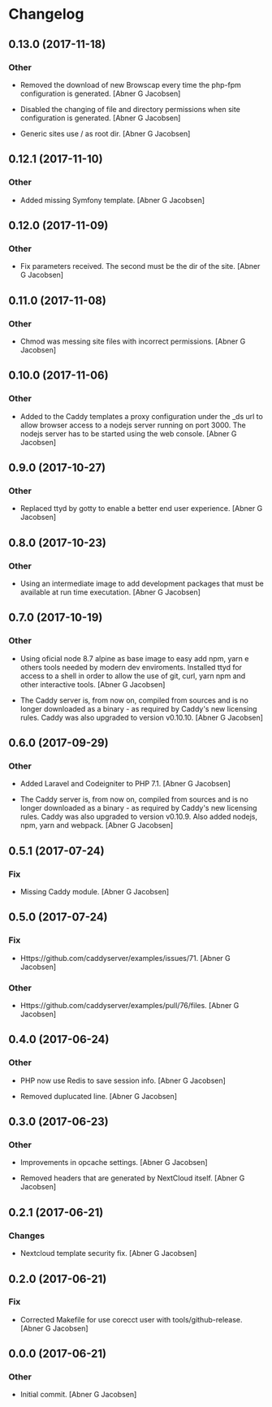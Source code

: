 # Changelog


## 0.13.0 (2017-11-18)

### Other

* Removed the download of new Browscap every time the php-fpm configuration is generated. [Abner G Jacobsen]

* Disabled the changing of file and directory permissions when site configuration is generated. [Abner G Jacobsen]

* Generic sites use / as root dir. [Abner G Jacobsen]


## 0.12.1 (2017-11-10)

### Other

* Added missing Symfony template. [Abner G Jacobsen]


## 0.12.0 (2017-11-09)

### Other

* Fix parameters received. The second must be the dir of the site. [Abner G Jacobsen]


## 0.11.0 (2017-11-08)

### Other

* Chmod was messing site files with incorrect permissions. [Abner G Jacobsen]


## 0.10.0 (2017-11-06)

### Other

* Added to the Caddy templates a proxy configuration under the _ds url to allow browser access to a nodejs server running on port 3000. The nodejs server has to be started using the web console. [Abner G Jacobsen]


## 0.9.0 (2017-10-27)

### Other

* Replaced ttyd by gotty to enable a better end user experience. [Abner G Jacobsen]


## 0.8.0 (2017-10-23)

### Other

* Using an intermediate image to add development packages that must be available at run time executation. [Abner G Jacobsen]


## 0.7.0 (2017-10-19)

### Other

* Using oficial node 8.7 alpine as base image to easy add npm, yarn e others tools needed by modern dev enviroments. Installed ttyd for access to a shell in order to allow the use of git, curl, yarn npm and other interactive tools. [Abner G Jacobsen]

* The Caddy server is, from now on, compiled from sources and is no longer downloaded as a binary - as required by Caddy's new licensing rules. Caddy was also upgraded to version v0.10.10. [Abner G Jacobsen]


## 0.6.0 (2017-09-29)

### Other

* Added Laravel and Codeigniter to PHP 7.1. [Abner G Jacobsen]

* The Caddy server is, from now on, compiled from sources and is no longer downloaded as a binary - as required by Caddy's new licensing rules. Caddy was also upgraded to version v0.10.9. Also added nodejs, npm, yarn and webpack. [Abner G Jacobsen]


## 0.5.1 (2017-07-24)

### Fix

* Missing Caddy module. [Abner G Jacobsen]


## 0.5.0 (2017-07-24)

### Fix

* Https://github.com/caddyserver/examples/issues/71. [Abner G Jacobsen]

### Other

* Https://github.com/caddyserver/examples/pull/76/files. [Abner G Jacobsen]


## 0.4.0 (2017-06-24)

### Other

* PHP now use Redis to save session info. [Abner G Jacobsen]

* Removed duplucated line. [Abner G Jacobsen]


## 0.3.0 (2017-06-23)

### Other

* Improvements in opcache settings. [Abner G Jacobsen]

* Removed headers that are generated by NextCloud itself. [Abner G Jacobsen]


## 0.2.1 (2017-06-21)

### Changes

* Nextcloud template security fix. [Abner G Jacobsen]


## 0.2.0 (2017-06-21)

### Fix

* Corrected Makefile for use corecct user with tools/github-release. [Abner G Jacobsen]


## 0.0.0 (2017-06-21)

### Other

* Initial commit. [Abner G Jacobsen]


